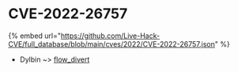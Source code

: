 # CVE-2022-26757
{% embed url="https://github.com/Live-Hack-CVE/full_database/blob/main/cves/2022/CVE-2022-26757.json" %}

* Dylbin ~> [flow_divert](https://www.alice-snow.ru/2022/database/cve-2022-26757/flow_divert-dylbin)